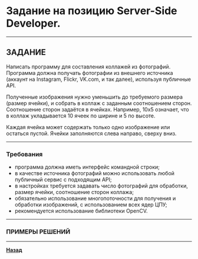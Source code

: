 # Задание на позицию Server-Side Developer.

***

## ЗАДАНИЕ

Написать программу для составления коллажей из фотографий. Программа должна получать фотографии из внешнего источника 
(аккаунт на Instagram, Flickr, VK.com, и так далее), используя публичные API.

Полученные изображения нужно уменьшить до требуемого размера (размер ячейки), и собрать в коллаж с заданным соотношением сторон. Соотношение сторон задаётся в ячейках. Например, 10х5 означает, что в коллаж укладывается 10 ячеек по ширине и 5 по высоте.  
  
Каждая ячейка может содержать только одно изображение или остаться пустой. Ячейки заполняются слева направо, сверху вниз. 

***

### Требования

- программа должна иметь интерфейс командной строки;
- в качестве источника фотографий можно использовать любой публичный сервис с подходящим API;
- в настройках требуется задавать число фотографий для обработки, размер ячейки, соотношение сторон коллажа;
- обязательно использование многопоточности для получения и обработки изображений, с использованием всех ядер ЦПУ;
- рекомендуется использование библиотеки OpenCV.

***

### ПРИМЕРЫ РЕШЕНИЙ

***

**[Назад](/developer/README.md)**
